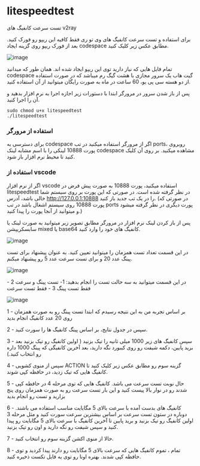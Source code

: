 # litespeedtest
تست سرعت کانفیگ های v2ray

برای استفاده و تست سرعت کانفیگ های وی تو ری فقط کافیه این ریپو رو فورک کنید.
بعد از فورک ریپو روی گزینه ایجاد codespace مطابق عکس زیر کلیک کنید.

![image](https://github.com/user-attachments/assets/1d04bc24-6902-481d-878b-ae4ee723fc70)

تمام فایل هایی که نیاز دارید توی این ریپو ایجاد شده اند.
همان طور که میدانید codespace گیت هاب یک سرور مجازی  با هشت گیگ رم میباشد که در صورت استفاده از دو هسته سی پی یو، 60 ساعت در ماه به صورت رایگان میتوانید از آن استفاده کنید.

پس از باز شدن سرور در مرورگر ابتدا با دستورات زیر اجازه اجرا به نرم افزار بدهید و آن را اجرا کنید.
```shell
sudo chmod u+x litespeedtest
./litespeedtest
```
### استفاده از مرورگر
برای دسترسی به codespace اگر از مرورگر استفاده میکنید در تب ports، روبروی پورت 10888 لینکی را با اسم مشابه لینک codespace مشاهده میکنید. بر روی آن کلیک کنید تا محیط نرم افزار باز شود.
### استفاده از vscode
اگر از نرم افزار vscode استفاده میکنید، پورت 10888 به صورت پیش فرض در litespeedtest در نظر گرفته شده است. در صورتی که این پورت بر روی سیستم شما خالی باشد، آدرس http://127.0.0.1:10888 را در یک تب جدید باز کنید. (در صورتی که پورت 10888 روی سیستم اشغال باشد در تب ports پورت دیگری در نظر گرفته میشود و میتوانید از آنجا پورت را پیدا کنید.)

پس از باز کردن لینک نرم افزار در مرورگر مطابق تصویر زیر میتوانید به صورت لینک یا سابسکریپشن mixed یا base64 کانفیگ های خود را وارد کنید.

![image](https://github.com/user-attachments/assets/730de964-362f-42d3-ae17-805fc3204c5e)

در این قسمت تعداد تست همزمان را میتوانید تعیین کنید. به عنوان پیشنهاد برای تست پینگ عدد 20 و برای تست سرعت عدد 5 رو پیشنهاد میکنم.

![image](https://github.com/user-attachments/assets/b34bbbfc-d44b-484e-8a23-a2e39a974eec)

در این قسمت میتوانید به سه حالت تست را انجام بدهید:
1- تست پینگ و سرعت
2 - فقط تست پینگ
3 - فقط تست سرعت

![image](https://github.com/user-attachments/assets/9adbc944-e1ed-44a3-9b2c-a4f968b150ac)


1 - بر اساس تجربه من به این نتیجه رسیدم که ابتدا تست پینگ رو به صورت همزمان روی 20 عدد کانفیگ انجام بدید

2 - سپس در جدول نتایج، بر اساس پینگ کانفیگ ها را سورت کنید.

3 - سپس کانفیگ های زیر 1000 میلی ثانیه را تیک بزنید ( اولین کانفیگ رو تیک بزنید بعد برید پایین، دکمه شیفت رو روی کیبورد نگه دارید، بعد آخرین کانفیگی که پینگ 1000 داره رو انتخاب کنید.)

4 - سپس از منوی کشویی ACTION گزینه سوم رو مطابق عکس زیر کلیک کنید تا کانفیگ هایی که تیک زدید، در حافظه کپی شوند.

5 - حال نوبت تست سرعت می باشد. کانفیگ هایی که توی مرحله 4 در حافظه کپی شدند رو در نوار بالا پیست کنید و این بار تست سرعت رو به صورت همزمان روی پنج بزارید و تست رو انجام بدید

6 - کانفیگ های بدست آمده با سرعت بالای 5 مگابایت مناسب استفاده می باشند. دوباره در ستون تست سرعت بر اساس بیشترین سرعت سورت کنید و مثل مرحله 3 اولین کانفیگ رو تیک بزنید و برید پایین تا آخرین کانفیگ با سرعت بالای 5 مگابایت رو پیدا کنید و سپس شیفت رو نگه دارید و اون رو تیک بزنید.

7 - حالا از منوی اکشن گزینه سوم رو انتخاب کنید.

8 - تمام ، تموم کانفیگ هایی که سرعت بالای 5 مگابایت رو دارند پیدا کردید و توی حافظه کپی شدند. بهتره اونا رو توی یه فایل تکست ذخیره کنید.




